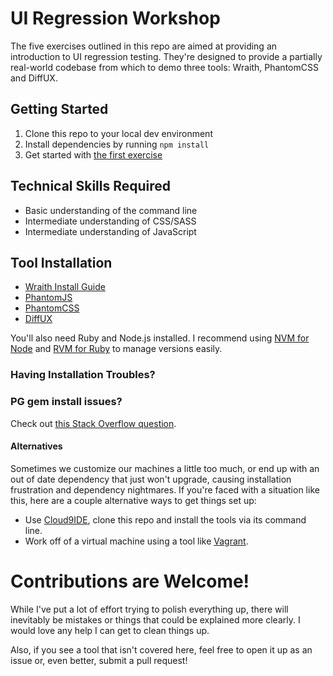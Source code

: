 UI Regression Workshop
============

The five exercises outlined in this repo are aimed at providing an introduction to UI regression testing. They're designed to provide a partially real-world codebase from which to demo three tools: Wraith, PhantomCSS and DiffUX.

## Getting Started

1. Clone this repo to your local dev environment
2. Install dependencies by running `npm install`
3. Get started with [the first exercise](./exercises/1-Wraith.md)

## Technical Skills Required

- Basic understanding of the command line
- Intermediate understanding of CSS/SASS
- Intermediate understanding of JavaScript

## Tool Installation

- [Wraith Install Guide](https://github.com/BBC-News/wraith/#installation)
 - [PhantomJS](http://phantomjs.org/download.html)
- [PhantomCSS](https://github.com/Huddle/PhantomCSS)
- [DiffUX](https://github.com/diffux/diffux#installing)

You'll also need Ruby and Node.js installed. I recommend using [NVM for Node](https://github.com/creationix/nvm) and [RVM for Ruby](http://rvm.io/rvm/install) to manage versions easily.

### Having Installation Troubles?

### PG gem install issues?

Check out [this Stack Overflow question](http://stackoverflow.com/questions/19262312/installing-pg-gem-failure-to-build-native-extension/19620569#19620569).

#### Alternatives

Sometimes we customize our machines a little too much, or end up with an out of date dependency that just won't upgrade, causing installation frustration and dependency nightmares. If you're faced with a situation like this, here are a couple alternative ways to get things set up:

- Use [Cloud9IDE](http://c9.io), clone this repo and install the tools via its command line.
- Work off of a virtual machine using a tool like [Vagrant](https://www.vagrantup.com/).

# Contributions are Welcome!

While I've put a lot of effort trying to polish everything up, there will inevitably be mistakes or things that could be explained more clearly. I would love any help I can get to clean things up.

Also, if you see a tool that isn't covered here, feel free to open it up as an issue or, even better, submit a pull request!
